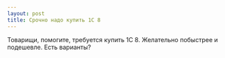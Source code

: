 ```yaml
---
layout: post 
title: Срочно надо купить 1С 8 
--- 
```

Товарищи, помогите, требуется купить 1С 8. Желательно побыстрее и подешевле. Есть варианты?
